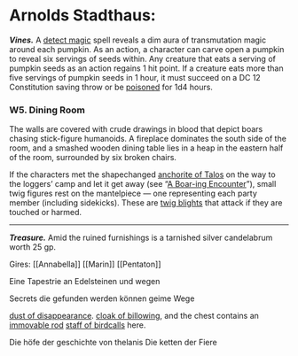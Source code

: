 # Arnolds Stadthaus:
_**Vines.**_ A [detect magic](https://www.dndbeyond.com/spells/2065-detect-magic) spell reveals a dim aura of transmutation magic around each pumpkin. As an action, a character can carve open a pumpkin to reveal six servings of seeds within. Any creature that eats a serving of pumpkin seeds as an action regains 1 hit point. If a creature eats more than five servings of pumpkin seeds in 1 hour, it must succeed on a DC 12 Constitution saving throw or be [poisoned](https://www.dndbeyond.com/sources/dnd/free-rules/rules-glossary#PoisonedCondition) for 1d4 hours.

### W5. Dining Room

The walls are covered with crude drawings in blood that depict boars chasing stick-figure humanoids. A fireplace dominates the south side of the room, and a smashed wooden dining table lies in a heap in the eastern half of the room, surrounded by six broken chairs.

If the characters met the shapechanged [anchorite of Talos](https://www.dndbeyond.com/monsters/338584-anchorite-of-talos) on the way to the loggers’ camp and let it get away (see “[A Boar-ing Encounter](https://www.dndbeyond.com/sources/doip/loggers-camp#ABoaringEncounter)”), small twig figures rest on the mantelpiece — one representing each party member (including sidekicks). These are [twig blights](https://www.dndbeyond.com/monsters/17095-twig-blight) that attack if they are touched or harmed.
___


_**Treasure.**_ Amid the ruined furnishings is a tarnished silver candelabrum worth 25 gp.

Gires:
[[Annabella]]
[[Marin]]
[[Pentaton]]


Eine Tapestrie an Edelsteinen und wegen


Secrets die gefunden werden können
geime Wege

[dust of disappearance](https://www.dndbeyond.com/magic-items/4623-dust-of-disappearance).
[cloak of billowing](https://www.dndbeyond.com/magic-items/27040-cloak-of-billowing), and the chest contains an [immovable rod](https://www.dndbeyond.com/magic-items/4662-immovable-rod)
[staff of birdcalls](https://www.dndbeyond.com/magic-items/27137-staff-of-birdcalls) here.

Die höfe der geschichte von thelanis
Die ketten der Fiere 